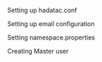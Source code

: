 Setting up hadatac.conf

Setting up email configuration

Setting namespace.properties

Creating Master user

